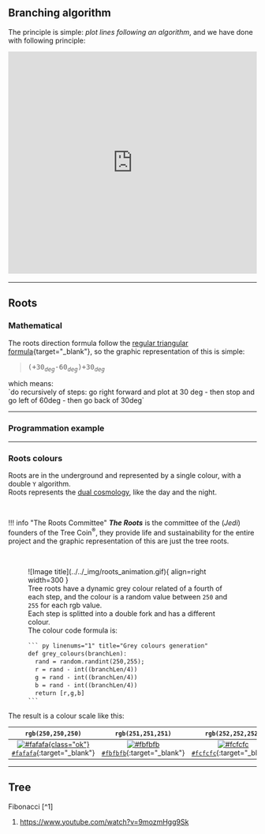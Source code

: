 
## Branching algorithm
The principle is simple: *plot lines following an algorithm*, and we have done with following principle:<br>
<iframe width="100%" height="450" src="https://www.youtube.com/embed/kkGeOWYOFoA" title="YouTube video player" frameborder="0" allow="accelerometer; autoplay; clipboard-write; encrypted-media; gyroscope; picture-in-picture" allowfullscreen></iframe>

---

## Roots
### Mathematical
The roots direction formula follow the [regular triangular formula](https://reference.wolfram.com/language/ref/Triangle.html){target="_blank"}, so the graphic representation of this is simple:
<blockquote>
<tt>(+30<sub><i>deg</i></sub>-60<sub><i>deg</i></sub>)+30<sub><i>deg</i></sub></tt>
</blockquote>
which means:<br>
`do recursively of <n> steps: go right forward and plot at 30 deg - then stop and go left of 60deg - then go back of 30deg`

---

### Programmation example

---

### Roots colours
Roots are in the underground and represented by a single colour, with a double `Y` algorithm.<br>
Roots represents the [dual cosmology](https://en.wikipedia.org/wiki/Dualism_in_cosmology), like the day and the night.<br>

<br />

!!! info "The Roots Committee"
    ***The Roots*** is the committee of the (*Jedi*) founders of the Tree Coin<sup>®</sup>, they provide life and sustainability for the entire project and the graphic representation of this are just the tree roots.

<br />

<figure markdown>
  ![Image title](../../_img/roots_animation.gif){ align=right width=300 }

  <div style="text-align: left;">
    Tree roots have a dynamic grey colour related of a fourth of each step, and the colour is a random value between <code>250</code> and <code>255</code> for each rgb value.<br />
    Each step is splitted into a double fork and has a different colour.<br>
    The colour code formula is:<br>

    ``` py linenums="1" title="Grey colours generation"
    def grey_colours(branchLen):
      rand = random.randint(250,255);
      r = rand - int((branchLen/4))
      g = rand - int((branchLen/4))
      b = rand - int((branchLen/4))
      return [r,g,b]
    ```
  </div>
</figure>

The result is a colour scale like this:

| `rgb(250,250,250)` | `rgb(251,251,251)` | `rgb(252,252,252)` | `rgb(253,253,253)` | `rgb(254,254,254)` | `rgb(255,255,255)` |
|:---------:|:---------:|:---------:|:---------:|:---------:|:---------:|
| [![#fafafa](https://via.placeholder.com/100x20/fafafa/000000?text=+){class="ok"}<br>`#fafafa`](https://coolors.co/fafafa){:target="_blank"} | [![#fbfbfb](https://via.placeholder.com/100x20/fbfbfb/000000?text=+)<br>`#fbfbfb`](https://coolors.co/fbfbfb){:target="_blank"} | [![#fcfcfc](https://via.placeholder.com/100x20/fcfcfc/000000?text=+)<br>`#fcfcfc`](https://coolors.co/fcfcfc){:target="_blank"} | [![#fdfdfd](https://via.placeholder.com/100x20/fdfdfd/000000?text=+)<br>`#fdfdfd`](https://coolors.co/fdfdfd){:target="_blank"} | [![#fefefe](https://via.placeholder.com/100x20/fefefe/000000?text=+)<br>`#fefefe`](https://coolors.co/fefefe){:target="_blank"} | [![#ffffff](https://via.placeholder.com/100x20/ffffff/000000?text=+)<br>`#ffffff`](https://coolors.co/ffffff){:target="_blank"} |

---

## Tree
Fibonacci [^1]


1. https://www.youtube.com/watch?v=9mozmHgg9Sk
